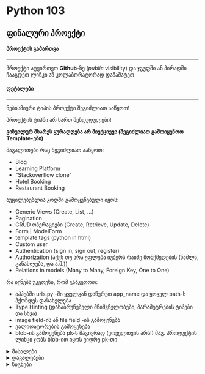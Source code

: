 # Python 103


## ფინალური პროექტი

#### პროექტის გამართვა
---
პროექტი ატვირთეთ **Github**-ზე (*public* visibility)
და ჯგუფში ან პირადში ჩააგდეთ ლინკი ან კოლაბორატორად დამამატეთ



#### დეტალები
---

ნებისმიერი ტიპის პროექტი შეგიძლიათ ააწყოთ!

პროექტის ტიპში არ ხართ შეზღუდულები!

**ვიზუალურ მხარეს ყურადღება არ მიექციევა (შეგიძლიათ გამოიყენოთ Template-ები)**

მაგალითები რაც შეგიძლიათ ააწყოთ:

- Blog
- Learning Platform
- "Stackoverflow clone"
- Hotel Booking
- Restaurant Booking

აუცილებებლია კოდში გამოყენებული იყოს:
- Generic Views (Create, List, ...)
- Pagination
- CRUD ოპერაციები (Create, Retrieve, Update, Delete)
- Form | ModelForm
- template tags (python in html)
- Custom user
- Authentication (sign in, sign out, register)
- Authorization (აქვს თუ არა უფლება იუზერს რაიმე მომქმედების (წაშლა, განახლება, და ა.შ.))
- Relations in models (Many to Many, Foreign Key, One to One)


რა იქნება უკეთესი, რომ გააკეთოთ:
- აპპებში urls.py -ში ყველგან დაწერეთ app_name და ყოველ path-ს ჰქონდეს დასახელება
- Type Hinting (დასაბრუნებელი მნიშვნელობები, პარამეტრების ტიპები და სხვა)
- image field-ის ან file field -ის გამოყენება
- ვალიდატორების გამოყენება
- blob-ის გამოყენება pk-ს მაგივრად (ყოველთვის არა!) მაგ. პროდუქტის ლინკი ჯობს blob-ით იყოს ვიდრე pk-თი
    


<details>
    <summary>მასალები</summary>

- [Workshop 1](workshop_1.md)
- [Workshop 2](workshop_2.md)
  
</details>

<details>
    <summary>დავალებები</summary>

- [Quiz 1](https://forms.gle/QUx2xHFUpbUBpQ147)
- [Quiz 2](https://forms.gle/GYJ1fpEewZCERXkA8)
    - [Quiz 2.1](https://forms.gle/qu7v47cuA9SetjNPA)
- [Quiz 3](https://forms.gle/eQSeKVqahdUreadT8)
</details>

<details>
  <summary>წიგნები</summary> 

**Python**
- [Python Crash Course](https://b-ok.asia/book/4995914/5d84d3)
- [Automate the Boring Stuff with Python](https://b-ok.asia/book/5342891/c5ae7c)

**Django**
- [Django for Beginners](https://b-ok.asia/book/11235649/1e051e)
    
**Algorithms**
- [The Algorithm Design Manual (Skiena)](https://b-ok.asia/book/18874390/49fa12)
- [Introduction to Algorithms, Third Edition (Cormen)](https://b-ok.asia/book/5789454/679d14)
</details>
